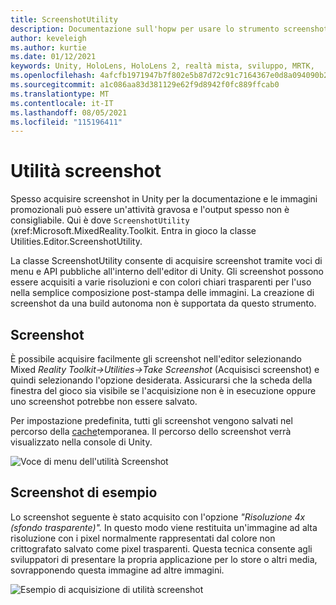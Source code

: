 ```yaml
---
title: ScreenshotUtility
description: Documentazione sull'hopw per usare lo strumento screenshot in MRTK
author: keveleigh
ms.author: kurtie
ms.date: 01/12/2021
keywords: Unity, HoloLens, HoloLens 2, realtà mista, sviluppo, MRTK,
ms.openlocfilehash: 4afcfb1971947b7f802e5b87d72c91c7164367e0d8a094090b2b39e1208c2a17
ms.sourcegitcommit: a1c086aa83d381129e62f9d8942f0fc889ffcab0
ms.translationtype: MT
ms.contentlocale: it-IT
ms.lasthandoff: 08/05/2021
ms.locfileid: "115196411"
---
```

# <a name="screenshot-utility"></a>Utilità screenshot

Spesso acquisire screenshot in Unity per la documentazione e le immagini promozionali può essere un'attività gravosa e l'output spesso non è consigliabile. Qui è dove `ScreenshotUtility` (xref:Microsoft.MixedReality.Toolkit. Entra in gioco la classe Utilities.Editor.ScreenshotUtility.

La classe ScreenshotUtility consente di acquisire screenshot tramite voci di menu e API pubbliche all'interno dell'editor di Unity. Gli screenshot possono essere acquisiti a varie risoluzioni e con colori chiari trasparenti per l'uso nella semplice composizione post-stampa delle immagini. La creazione di screenshot da una build autonoma non è supportata da questo strumento.

## <a name="taking-screenshots"></a>Screenshot

È possibile acquisire facilmente gli screenshot nell'editor selezionando Mixed *Reality Toolkit->Utilities->Take Screenshot* (Acquisisci screenshot) e quindi selezionando l'opzione desiderata. Assicurarsi che la scheda della finestra del gioco sia visibile se l'acquisizione non è in esecuzione oppure uno screenshot potrebbe non essere salvato.

Per impostazione predefinita, tutti gli screenshot vengono salvati nel percorso della [cache](https://docs.unity3d.com/ScriptReference/Application-temporaryCachePath.html)temporanea. Il percorso dello screenshot verrà visualizzato nella console di Unity.

![Voce di menu dell'utilità Screenshot](../images/screenshot-utility/MRTK_ScreenshotUtility_Menu_Item.png)

## <a name="example-screenshot-capture"></a>Screenshot di esempio

Lo screenshot seguente è stato acquisito con l'opzione *"Risoluzione 4x (sfondo trasparente)".* In questo modo viene restituita un'immagine ad alta risoluzione con i pixel normalmente rappresentati dal colore non crittografato salvato come pixel trasparenti. Questa tecnica consente agli sviluppatori di presentare la propria applicazione per lo store o altri media, sovrapponendo questa immagine ad altre immagini.

![Esempio di acquisizione di utilità screenshot](../images/screenshot-utility/MRTK_ScreenshotUtility_Example_Capture.png)

